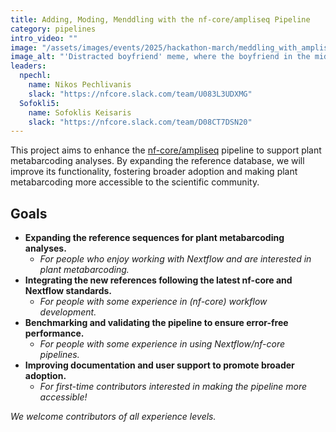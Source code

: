 ```yaml
---
title: Adding, Moding, Menddling with the nf-core/ampliseq Pipeline
category: pipelines
intro_video: ""
image: "/assets/images/events/2025/hackathon-march/meddling_with_ampliseq.jpg"
image_alt: "'Distracted boyfriend' meme, where the boyfriend in the middle is labeled 'us', they oblivious woman to the right is labeled 'leaving ampliseq alone and fine as it is'. The woman on the left, who the boyfriend is whistling after, is labeled 'meddle with it to suppoert metabarcoding'."
leaders:
  npechl:
    name: Nikos Pechlivanis
    slack: "https://nfcore.slack.com/team/U083L3UDXMG"
  Sofokli5:
    name: Sofoklis Keisaris
    slack: "https://nfcore.slack.com/team/D08CT7DSN20"
---
```


This project aims to enhance the [nf-core/ampliseq](https://nf-co.re/ampliseq/dev) pipeline to support plant metabarcoding analyses. By expanding the reference database, we will improve its functionality, fostering broader adoption and making plant metabarcoding more accessible to the scientific community.

## Goals

- **Expanding the reference sequences for plant metabarcoding analyses.**
  - _For people who enjoy working with Nextflow and are interested in plant metabarcoding._
- **Integrating the new references following the latest nf-core and Nextflow standards.**
  - _For people with some experience in (nf-core) workflow development._
- **Benchmarking and validating the pipeline to ensure error-free performance.**
  - _For people with some experience in using Nextflow/nf-core pipelines._
- **Improving documentation and user support to promote broader adoption.**
  - _For first-time contributors interested in making the pipeline more accessible!_

_We welcome contributors of all experience levels._
